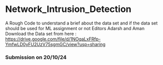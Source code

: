 # Network_Intrusion_Detection
A Rough Code to understand a brief about the data set and if the data set should be used for ML assignment or not
Editors 
Adarsh and Aman
Download the Data set from here : https://drive.google.com/file/d/1NOqaLxFRfp-YmfwLD0yFU2UzV75sgmGC/view?usp=sharing
### Submission on 20/10/24
